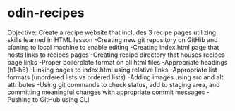 # odin-recipes
Objective: Create a recipe website that includes 3 recipe pages utilizing skills learned in HTML lesson
-Creating new git repository on GitHib and cloning to local machine to enable editing
-Creating index.html page that hosts links to recipes pages 
-Creating recipe directory that houses recipes page links
-Proper boilerplate format on all html files
-Appropriate headings (h1-h6)
-Linking pages to index.html using relative links 
-Appropriate list formats (unordered lists vs ordered lists)
-Adding images using src and alt attributes 
-Using git commands to check status, add to staging area, and committing meaningful changes with appropriate commit messages 
-Pushing to GitHub using CLI